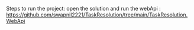 Steps to run the project:
open the solution and run the webApi : https://github.com/swapnil2221/TaskResolution/tree/main/TaskResolution.WebApi
